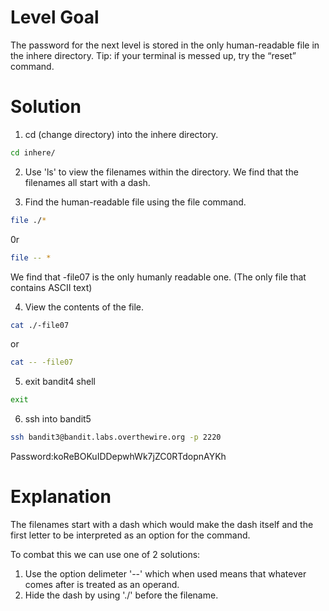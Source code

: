 # Level Goal

The password for the next level is stored in the only human-readable file in the inhere directory. Tip: if your terminal is messed up, try the “reset” command.

# Solution 

1. cd (change directory) into the inhere directory.
```Bash
cd inhere/
```

2. Use 'ls' to view the filenames within the directory.
We find that the filenames all start with a dash.

3. Find the human-readable file using the file command. 
```Bash
file ./*
```
0r
```Bash
file -- *
```
We find that -file07 is the only humanly readable one. (The only file that contains ASCII text)

4. View the contents of the file.
```Bash
cat ./-file07
```
or
```Bash
cat -- -file07
```
5. exit bandit4 shell
```Bash
exit
```

6. ssh into bandit5
```Bash
ssh bandit3@bandit.labs.overthewire.org -p 2220
```
Password:koReBOKuIDDepwhWk7jZC0RTdopnAYKh

# Explanation
The filenames start with a dash which would make the dash itself and the first letter to be interpreted as an option for the command. 

To combat this we can use one of 2 solutions: 
1. Use the option delimeter '--' which when used means that whatever comes after is treated as an operand.
2. Hide the dash by using './' before the filename.
